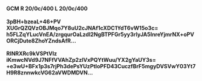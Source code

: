 #### GCM R 20/0c/400 L 20/0c/400
**3pBH+bzeaL+46+PV**<br/>**XUGrQZQVzOBJMqo7Y8uU2cJNAf1cXDC1YdT6vW15o3c=**<br/>**h5FLZqYLucVnEA/zrgqurOaLzdI2NgBTPFGr5yy3rIyJA5InreYjmrNX+oPVORCjDute8ZhoYZndsAfR...**<br/><br/>
**RINRXRc9kVSPtVlz**<br/>**iKmwcNVd9J7NFfVVAhZp2zlVxPQYtWuu/YX2gYaUY3s=**<br/>**+e3wU+BFx1p3s7rjPh3dePsYUzPtIoPFD43CuczfBrF5mgyDVSVwY03Yt7H9R8znnwkcVG62aVWDMDVN...**